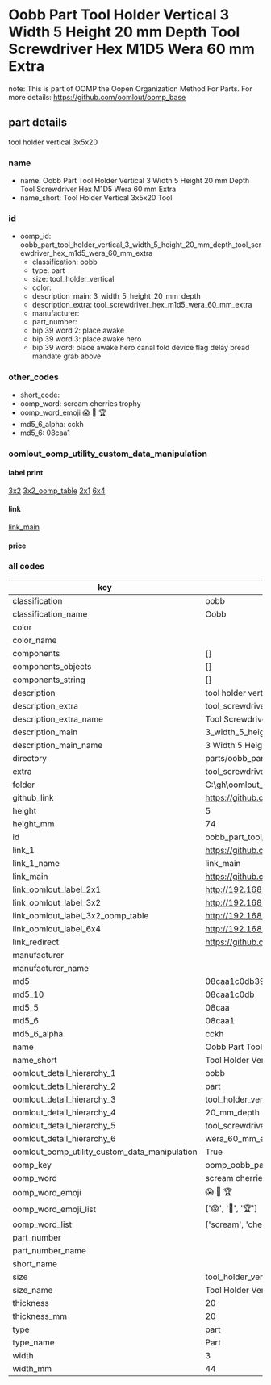 # Oobb Part Tool Holder Vertical 3 Width 5 Height 20 mm Depth Tool Screwdriver Hex M1D5 Wera 60 mm Extra  

note: This is part of OOMP the Oopen Organization Method For Parts. For more details: https://github.com/oomlout/oomp_base

##  part details
  



tool holder vertical 3x5x20



### name
* name: Oobb Part Tool Holder Vertical 3 Width 5 Height 20 mm Depth Tool Screwdriver Hex M1D5 Wera 60 mm Extra
* name_short: Tool Holder Vertical 3x5x20 Tool
### id
* oomp_id: oobb_part_tool_holder_vertical_3_width_5_height_20_mm_depth_tool_screwdriver_hex_m1d5_wera_60_mm_extra
  * classification: oobb
  * type: part
  * size: tool_holder_vertical
  * color: 
  * description_main: 3_width_5_height_20_mm_depth
  * description_extra: tool_screwdriver_hex_m1d5_wera_60_mm_extra
  * manufacturer: 
  * part_number: 
  * bip 39 word 2: place awake
  * bip 39 word 3: place awake hero
  * bip 39 word: place awake hero canal fold device flag delay bread mandate grab above

### other_codes
* short_code: 
* oomp_word: scream cherries trophy
* oomp_word_emoji :scream: :cherries: :trophy:
* md5_6_alpha: cckh
* md5_6: 08caa1






### oomlout_oomp_utility_custom_data_manipulation
#### label print
[3x2](http://192.168.1.245:1112/?label=oomp%20cckh)
[3x2_oomp_table](http://192.168.1.108:1112/?label=oomp%20cckh)
[2x1](http://192.168.1.242:1112/?label=oomp%20cckh)
[6x4](http://192.168.1.55:1112/?label=oomp%20cckh)    

#### link

[link_main](https://github.com/oomlout/oomlout_oobb_version_4_generated_parts/tree/main/navigation_oomp/oobb/part/tool_holder_vertical/3_width_5_height_20_mm_depth/tool_screwdriver_hex_m1d5_wera_60_mm_extra/part)                              

#### price







### all codes 
| key | value |  
| --- | --- |  
| classification | oobb |  
| classification_name | Oobb |  
| color |  |  
| color_name |  |  
| components | [] |  
| components_objects | [] |  
| components_string | [] |  
| description | tool holder vertical 3x5x20 |  
| description_extra | tool_screwdriver_hex_m1d5_wera_60_mm_extra |  
| description_extra_name | Tool Screwdriver Hex M1D5 Wera 60 mm Extra |  
| description_main | 3_width_5_height_20_mm_depth |  
| description_main_name | 3 Width 5 Height 20 mm Depth |  
| directory | parts/oobb_part_tool_holder_vertical_3_width_5_height_20_mm_depth_tool_screwdriver_hex_m1d5_wera_60_mm_extra |  
| extra | tool_screwdriver_hex_m1d5_wera_60_mm |  
| folder | C:\gh\oomlout_oobb_version_4_generated_parts\parts\oobb_part_tool_holder_vertical_3_width_5_height_20_mm_depth_tool_screwdriver_hex_m1d5_wera_60_mm_extra |  
| github_link | https://github.com/oomlout/oomlout_oomp_part_src/tree/main/parts/oobb_part_tool_holder_vertical_3_width_5_height_20_mm_depth_tool_screwdriver_hex_m1d5_wera_60_mm_extra |  
| height | 5 |  
| height_mm | 74 |  
| id | oobb_part_tool_holder_vertical_3_width_5_height_20_mm_depth_tool_screwdriver_hex_m1d5_wera_60_mm_extra |  
| link_1 | https://github.com/oomlout/oomlout_oobb_version_4_generated_parts/tree/main/navigation_oomp/oobb/part/tool_holder_vertical/3_width_5_height_20_mm_depth/tool_screwdriver_hex_m1d5_wera_60_mm_extra/part |  
| link_1_name | link_main |  
| link_main | https://github.com/oomlout/oomlout_oobb_version_4_generated_parts/tree/main/navigation_oomp/oobb/part/tool_holder_vertical/3_width_5_height_20_mm_depth/tool_screwdriver_hex_m1d5_wera_60_mm_extra/part |  
| link_oomlout_label_2x1 | http://192.168.1.242:1112/?label=oomp%20cckh |  
| link_oomlout_label_3x2 | http://192.168.1.245:1112/?label=oomp%20cckh |  
| link_oomlout_label_3x2_oomp_table | http://192.168.1.108:1112/?label=oomp%20cckh |  
| link_oomlout_label_6x4 | http://192.168.1.55:1112/?label=oomp%20cckh |  
| link_redirect | https://github.com/oomlout/oomlout_oobb_version_4_generated_parts/tree/main/parts/oobb_tool_holder_vertical_03_05_20_ex_tool_screwdriver_hex_m1d5_wera_60_mm |  
| manufacturer |  |  
| manufacturer_name |  |  
| md5 | 08caa1c0db39eb04f2ad4210d6840d2e |  
| md5_10 | 08caa1c0db |  
| md5_5 | 08caa |  
| md5_6 | 08caa1 |  
| md5_6_alpha | cckh |  
| name | Oobb Part Tool Holder Vertical 3 Width 5 Height 20 mm Depth Tool Screwdriver Hex M1D5 Wera 60 mm Extra |  
| name_short | Tool Holder Vertical 3x5x20 Tool |  
| oomlout_detail_hierarchy_1 | oobb |  
| oomlout_detail_hierarchy_2 | part |  
| oomlout_detail_hierarchy_3 | tool_holder_vertical |  
| oomlout_detail_hierarchy_4 | 20_mm_depth |  
| oomlout_detail_hierarchy_5 | tool_screwdriver_hex_m1d5 |  
| oomlout_detail_hierarchy_6 | wera_60_mm_extra |  
| oomlout_oomp_utility_custom_data_manipulation | True |  
| oomp_key | oomp_oobb_part_tool_holder_vertical_3_width_5_height_20_mm_depth_tool_screwdriver_hex_m1d5_wera_60_mm_extra |  
| oomp_word | scream cherries trophy |  
| oomp_word_emoji | :scream: :cherries: :trophy: |  
| oomp_word_emoji_list | [':scream:', ':cherries:', ':trophy:'] |  
| oomp_word_list | ['scream', 'cherries', 'trophy'] |  
| part_number |  |  
| part_number_name |  |  
| short_name |  |  
| size | tool_holder_vertical |  
| size_name | Tool Holder Vertical |  
| thickness | 20 |  
| thickness_mm | 20 |  
| type | part |  
| type_name | Part |  
| width | 3 |  
| width_mm | 44 |  
